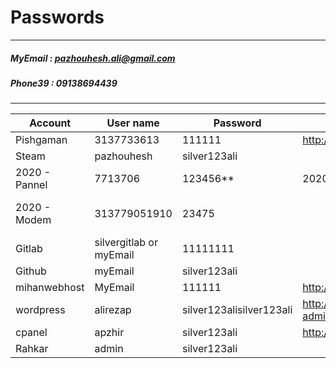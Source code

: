 # Passwords
---
##### MyEmail : pazhouhesh.ali@gmail.com
##### Phone39 : 09138694439
------

| Account       | User name     | Password      | Address               | Phone     | Other |
|---------------|---------------|---------------|-----------------------|-----------|-------|
| Pishgaman     |3137733613     | 111111        | http://crm.pnj.ir/    | 38106     |       |
| Steam         | pazhouhesh    | silver123ali  | | Phone39             |           |       |
| 2020 - Pannel | 7713706       | 123456**      | 2020.tce.ir           | 2020      |       |
| 2020 - Modem  | 313779051910  | 23475         |                       |           | vpi, vci = 0, 35  |
| Gitlab        | silvergitlab or myEmail | 11111111 |                  |           |       |
| Github        | myEmail       | silver123ali  |                       |           |       |
| mihanwebhost  | MyEmail       | 111111        | http://my.mihanwebhost.com    |   |       |
| wordpress     | alirezap      | silver123alisilver123ali | http://www.apzh.ir/wp-admin || 
| cpanel        | apzhir        | silver123ali  | http://www.apzh.ir:2082/  |||
| Rahkar	| admin		| silver123ali	||||
